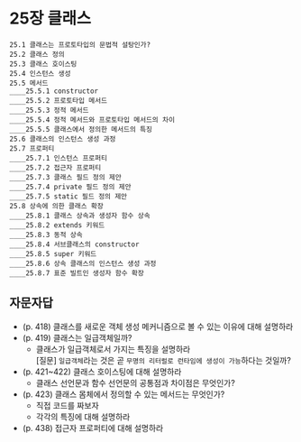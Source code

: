 # 25장 클래스

```
25.1 클래스는 프로토타입의 문법적 설탕인가?
25.2 클래스 정의
25.3 클래스 호이스팅
25.4 인스턴스 생성
25.5 메서드
____25.5.1 constructor
____25.5.2 프로토타입 메서드
____25.5.3 정적 메서드
____25.5.4 정적 메서드와 프로토타입 메서드의 차이
____25.5.5 클래스에서 정의한 메서드의 특징
25.6 클래스의 인스턴스 생성 과정
25.7 프로퍼티
____25.7.1 인스턴스 프로퍼티
____25.7.2 접근자 프로퍼티
____25.7.3 클래스 필드 정의 제안
____25.7.4 private 필드 정의 제안
____25.7.5 static 필드 정의 제안
25.8 상속에 의한 클래스 확장
____25.8.1 클래스 상속과 생성자 함수 상속
____25.8.2 extends 키워드
____25.8.3 동적 상속
____25.8.4 서브클래스의 constructor
____25.8.5 super 키워드
____25.8.6 상속 클래스의 인스턴스 생성 과정
____25.8.7 표준 빌트인 생성자 함수 확장
```

## 자문자답

- (p. 418) 클래스를 새로운 객체 생성 메커니즘으로 볼 수 있는 이유에 대해 설명하라
- (p. 419) 클래스는 일급객체일까?
  - 클래스가 일급객체로서 가지는 특징을 설명하라
    <br/>
    [질문] `일급객체`라는 것은 곧 `무명의 리터럴로 런타임에 생성이 가능`하다는 것일까?
- (p. 421~422) 클래스 호이스팅에 대해 설명하라
  - 클래스 선언문과 함수 선언문의 공통점과 차이점은 무엇인가?
- (p. 423) 클래스 몸체에서 정의할 수 있는 메서드는 무엇인가?
  - 직접 코드를 짜보자
  - 각각의 특징에 대해 설명하라
- (p. 438) 접근자 프로퍼티에 대해 설명하라
